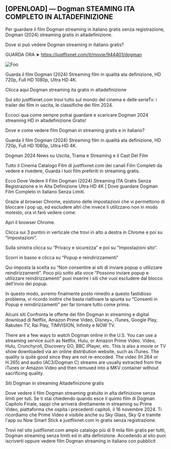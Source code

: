 ## [OPENLOAD] — Dogman STEAMING ITA COMPLETO IN ALTADEFINIZIONE

Per guardare il film Dogman streaming in italiano gratis senza registrazione, Dogman (2024) streaming gratis in altadefinizione.

Dove si può vedere Dogman streaming in italiano gratis?

GUARDA ORA ➤ https://justflixnet.com/it/movie/944401/dogman

<animated-image data-catalyst=""><a href="https://justflixnet.com/it/movie/944401/dogman" rel="nofollow" data-target="animated-image.originalLink"><img src="https://camo.githubusercontent.com/917e6ed5c302499242165dcc02bdbce85c075fd21b35918eb9c0b771855261b8/68747470733a2f2f7374617469632e7769787374617469632e636f6d2f6d656469612f6232343966395f61646163386637306662336634356238383639313639366337376465313866337e6d76322e676966" alt="Foo" data-canonical-src="https://static.wixstatic.com/media/b249f9_adac8f70fb3f45b88691696c77de18f3~mv2.gif" style="max-width: 100%; display: inline-block;" data-target="animated-image.originalImage"></a>

Guarda il film Dogman (2024) Streaming film in qualità ata definizione, HD 720p, Full HD 1080p, Ultra HD 4K.

Clicca aqui Dogman streaming ita gratis in altadefinizione

Sul sito justflixnet.com trovi tutto sul mondo del cinema e delle serieTv: i trailer dei film in uscita, le classifiche dei film 2024.

Eccoci qua come sempre potrai guardare e scaricare Dogman 2024 streaming HD in altadefinizione Gratis!

Dove e come vedere film Dogman in streaming gratis e in italiano?

Guarda il film Dogman (2024) Streaming film in qualità ata definizione, HD 720p, Full HD 1080p, Ultra HD 4K.

Dogman 2024 News su Uscita, Trama e Streaming e il Cast Del Film

Tutto il Cinema Catalogo Film di justflixnet.com dei canali Film Completi da vedere e rivedere, Guarda i tuoi film preferiti in streaming gratis.

Ecco Dove Vedere Il Film Dogman (2024) Streaming ITA Gratis Senza Registrazione e in Alta Definizione Ultra HD 4K | Dove guardare Dogman Film Completo in italiano Senza Limiti.

Grazie al browser Chrome, esistono delle impostazioni che vi permettono di bloccare i pop up, ed escludere altri che invece li utilizzano non in modo molesto, ora vi farò vedere come:

Apri il browser Chrome.

Clicca sui 3 puntini in verticale che trovi in alto a destra in Chrome e poi su “Impostazioni”.

Sulla sinistra clicca su “Privacy e sicurezza” e poi su “Impostazioni sito“.

Scorri in basso e clicca su “Popup e reindirizzamenti”

Qui imposta la scelta su “Non consentire ai siti di inviare popup o utilizzare reindirizzamenti”. Poco più sotto alla voce “Possono inviare popup e utilizzare reindirizzamenti” puoi inserire i siti che vuoi escludere dal blocco dell’invio dei popup.

In questo modo, avremo finalmente posto rimedio a questo fastidioso problema, vi ricordo inoltre che basta riattivare la spunta su “Consenti in Popup e reindirizzamenti” per far tornare tutto come prima.

Alcuni siti Confronta le offerte dei film Dogman in streaming e digital download di Netflix, Amazon Prime Video, Disney+, iTunes, Google Play, Rakuten TV, Rai Play, TIMVISION, Infinity e NOW TV.

There are a few ways to watch Dogman online in the U.S. You can use a streaming service such as Netflix, Hulu, or Amazon Prime Video. Video, Hulu, Crunchyroll, Discovery GO, BBC iPlayer, etc. This is also a movie or TV show downloaded via an online distribution website, such as iTunes. The quality is quite good since they are not re-encoded. The video (H.264 or H.265) and audio (AC3/Dogman C) streams are usually extracted from the iTunes or Amazon Video and then remuxed into a MKV container without sacrificing quality.

Siti Dogman in streaming Altadefinizione gratis

Dove vedere il film Dogman streaming gratuito in alta definizione senza limiti per tuti. Se ti stai chiedendo quando esce il quinto film di Dogman Capitolo Finale, sappi che arriverà direttamente in streaming su Prime Video, piattaforma che ospita i precedenti capitoli, il 16 novembre 2024. Ti ricordiamo che Prime Video è visibile anche su Sky Glass, Sky Q e tramite l'app su Now Smart Stick e justflixnet.com in gratis senza registrazione.

Trovi nel sito justflixnet.com ampio catalogo più di 9 mila film gratis per tutti, Dogman streaming senza limiti ed in alta definizione. Accedendo al sito puoi iscriverti oppure vedere film Dogman streaming in italiano con pubblicit
